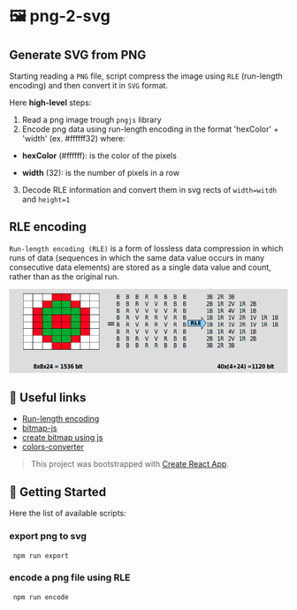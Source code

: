 # 🖼 png-2-svg

## Generate SVG from PNG

Starting reading a `PNG` file, script compress the image using `RLE` (run-length encoding) and then convert it in  `SVG` format.

Here **high-level** steps:

1. Read a png image trough `pngjs` library
2. Encode png data using run-length encoding in the format 'hexColor' + 'width' (ex. #ffffff32) where:

- **hexColor** (#ffffff): is the color of the pixels

- **width** (32): is the number of pixels in a row

3. Decode RLE information and convert them in svg rects of `width=witdh` and `height=1`

## RLE encoding

`Run-length encoding (RLE)` is a form of lossless data compression in which runs of data (sequences in which the same data value occurs in many consecutive data elements) are stored as a single data value and count, rather than as the original run.

<p align="center">
  <img src="./src//data/rle.png">
</p>

## 🔗 Useful links

- [Run-length encoding](https://en.wikipedia.org/wiki/Run-length_encoding)
- [bitmap-js](https://github.com/ericandrewlewis/bitmap-js)
- [create bitmap using js](https://rephrase.net/box/bitmap/)
- [colors-converter](https://github.com/catamphetamine/color-space/blob/b940ca709c99048ee9ff3a91b7b66fdb78db72a8/source/index.js)

> This project was bootstrapped with [Create React App](https://github.com/facebook/create-react-app).

## 🚀 Getting Started

Here the list of available scripts:

### export png to svg

```shell
 npm run export
```

### encode a png file using RLE

```shell
 npm run encode
```
